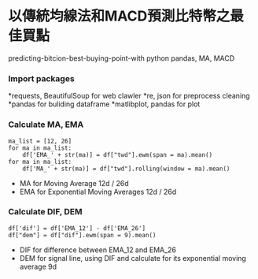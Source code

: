 # 以傳統均線法和MACD預測比特幣之最佳買點
predicting-bitcion-best-buying-point-with python pandas, MA, MACD

### Import packages
*requests, BeautifulSoup for web clawler
*re, json for preprocess cleaning
*pandas for buliding dataframe
*matlibplot, pandas for plot

### Calculate MA, EMA
```
ma_list = [12, 26]
for ma in ma_list:
    df['EMA_' + str(ma)] = df["twd"].ewm(span = ma).mean()
for ma in ma_list:
    df['MA_' + str(ma)] = df["twd"].rolling(window = ma).mean()
```
* MA for Moving Average 12d / 26d
* EMA for Exponential Moving Averages 12d / 26d

### Calculate DIF, DEM
```
df['dif'] = df['EMA_12'] - df['EMA_26']
df["dem"] = df["dif"].ewm(span = 9).mean()
```
* DIF for difference between EMA_12 and EMA_26
* DEM for signal line, using DIF and calculate for its exponential moving average 9d

